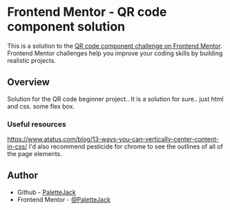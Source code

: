 # Frontend Mentor - QR code component solution

This is a solution to the [QR code component challenge on Frontend Mentor](https://www.frontendmentor.io/challenges/qr-code-component-iux_sIO_H). Frontend Mentor challenges help you improve your coding skills by building realistic projects.

## Overview

Solution for the QR code beginner project.. It is a solution for sure.. just html and css. some flex box.


### Useful resources

https://www.atatus.com/blog/13-ways-you-can-vertically-center-content-in-css/
I'd also recommend pesticide for chrome to see the outlines of all of the page elements.

## Author

- Github - [PaletteJack](https://www.github.com/PaletteJack)
- Frontend Mentor - [@PaletteJack](https://www.frontendmentor.io/profile/PaletteJack)
